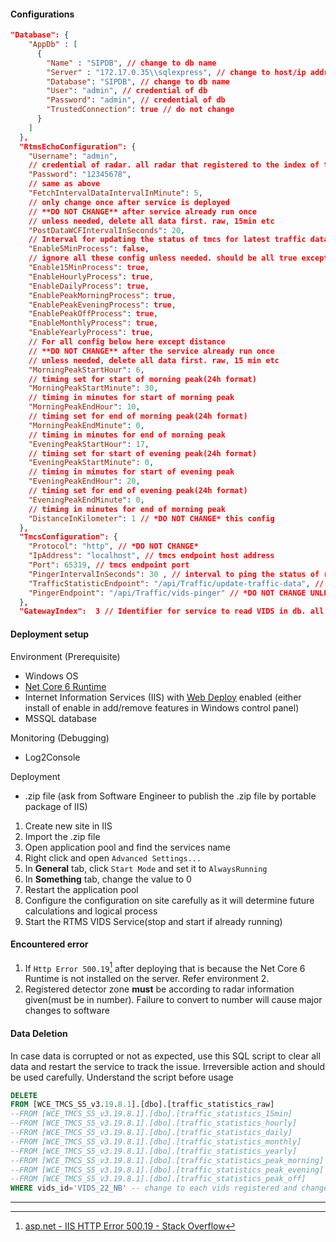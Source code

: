#### Configurations

```json
"Database": {
    "AppDb" : [
      {
        "Name" : "SIPDB", // change to db name
        "Server" : "172.17.0.35\\sqlexpress", // change to host/ip address of db
        "Database": "SIPDB", // change to db name
        "User": "admin", // credential of db
        "Password": "admin", // credential of db
        "TrustedConnection": true // do not change
      }
    ]
  },
  "RtmsEchoConfiguration": {
    "Username": "admin", 
    // credential of radar. all radar that registered to the index of the service **MUST** share the same credential
    "Password": "12345678", 
    // same as above
    "FetchIntervalDataIntervalInMinute": 5, 
    // only change once after service is deployed
    // **DO NOT CHANGE** after service already run once
    // unless needed, delete all data first. raw, 15min etc 
    "PostDataWCFIntervalInSeconds": 20, 
    // Interval for updating the status of tmcs for latest traffic data and map display data
    "Enable5MinProcess": false, 
    // ignore all these config unless needed. should be all true except 5min
    "Enable15MinProcess": true,
    "EnableHourlyProcess": true,
    "EnableDailyProcess": true,
    "EnablePeakMorningProcess": true,
    "EnablePeakEveningProcess": true,
    "EnablePeakOffProcess": true,
    "EnableMonthlyProcess": true,
    "EnableYearlyProcess": true,
    // For all config below here except distance
    // **DO NOT CHANGE** after the service already run once
    // unless needed, delete all data first. raw, 15 min etc
    "MorningPeakStartHour": 6, 
    // timing set for start of morning peak(24h format)
    "MorningPeakStartMinute": 30, 
    // timing in minutes for start of morning peak
    "MorningPeakEndHour": 10, 
    // timing set for end of morning peak(24h format)
    "MorningPeakEndMinute": 0,
    // timing in minutes for end of morning peak
    "EveningPeakStartHour": 17,
    // timing set for start of evening peak(24h format)
    "EveningPeakStartMinute": 0,
    // timing in minutes for start of evening peak
    "EveningPeakEndHour": 20,
    // timing set for end of evening peak(24h format)
    "EveningPeakEndMinute": 0,
    // timing in minutes for end of morning peak
    "DistanceInKilometer": 1 // *DO NOT CHANGE* this config
  },
  "TmcsConfiguration": {
    "Protocol": "http", // *DO NOT CHANGE*
    "IpAddress": "localhost", // tmcs endpoint host address
    "Port": 65319, // tmcs endpoint port
    "PingerIntervalInSeconds": 30 , // interval to ping the status of radar, log network changes and send radar network status to tmcs
    "TrafficStatisticEndpoint": "/api/Traffic/update-traffic-data", // *DO NOT CHANGE UNLESS TMCS UPDATE*
    "PingerEndpoint": "/api/Traffic/vids-pinger" // *DO NOT CHANGE UNLESS TMCS UPDATE*
  },
  "GatewayIndex":  3 // Identifier for service to read VIDS in db. all vids with this index will be process by this service
```

#### Deployment setup

Environment (Prerequisite)
- Windows OS
- [Net Core 6 Runtime](https://dotnet.microsoft.com/en-us/download/dotnet/6.0/runtime?cid=getdotnetcore&os=windows&arch=x64)
- Internet Information Services (IIS) with [Web Deploy](https://www.iis.net/downloads/microsoft/web-deploy) enabled (either install of enable in add/remove features in Windows control panel)
- MSSQL database

Monitoring (Debugging)
- Log2Console

Deployment
- .zip file (ask from Software Engineer to publish the .zip file by portable package of IIS)

1. Create new site in IIS
2. Import the .zip file
3. Open application pool and find the services name
4. Right click and open `Advanced Settings...`
5. In **General** tab, click `Start Mode` and set it to `AlwaysRunning`
6. In **Something** tab, change the value to 0
7. Restart the application pool
8. Configure the configuration on site carefully as it will determine future calculations and logical process
9. Start the RTMS VIDS Service(stop and start if already running)

#### Encountered error

1. If `Http Error 500.19`[^1] after deploying that is because the Net Core 6 Runtime is not installed on the server. Refer environment 2.
2. Registered detector zone **must** be according to radar information given(must be in number). Failure to convert to number will cause major changes to software

#### Data Deletion

In case data is corrupted or not as expected, use this SQL script to clear all data and restart the service to track the issue. Irreversible action and should be used carefully. Understand the script before usage

```sql
DELETE
FROM [WCE_TMCS_S5_v3.19.8.1].[dbo].[traffic_statistics_raw]
--FROM [WCE_TMCS_S5_v3.19.8.1].[dbo].[traffic_statistics_15min]
--FROM [WCE_TMCS_S5_v3.19.8.1].[dbo].[traffic_statistics_hourly]
--FROM [WCE_TMCS_S5_v3.19.8.1].[dbo].[traffic_statistics_daily]
--FROM [WCE_TMCS_S5_v3.19.8.1].[dbo].[traffic_statistics_monthly]
--FROM [WCE_TMCS_S5_v3.19.8.1].[dbo].[traffic_statistics_yearly]
--FROM [WCE_TMCS_S5_v3.19.8.1].[dbo].[traffic_statistics_peak_morning]
--FROM [WCE_TMCS_S5_v3.19.8.1].[dbo].[traffic_statistics_peak_evening]
--FROM [WCE_TMCS_S5_v3.19.8.1].[dbo].[traffic_statistics_peak_off]
WHERE vids_id='VIDS_22_NB' -- change to each vids registered and change table above
```

---

[^1]: [asp.net - IIS HTTP Error 500.19 - Stack Overflow](https://stackoverflow.com/questions/11305821/iis-http-error-500-19)